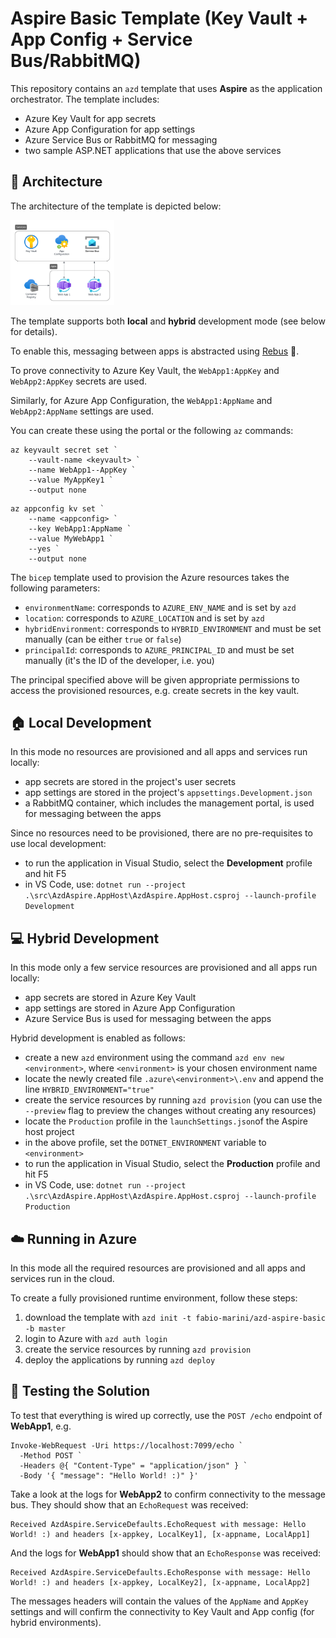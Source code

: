 ﻿# Aspire Basic Template (Key Vault + App Config + Service Bus/RabbitMQ)
This repository contains an `azd` template that uses **Aspire** as the application orchestrator. The template includes:
- Azure Key Vault for app secrets
- Azure App Configuration for app settings
- Azure Service Bus or RabbitMQ for messaging
- two sample ASP.NET applications that use the above services

## 🏢 Architecture
The architecture of the template is depicted below:

<img src="./docs/images/architecture.png" style="width: 33%;" alt="Template architecture">

The template supports both **local** and **hybrid** development mode (see below for details).

To enable this, messaging between apps is abstracted using [Rebus](https://github.com/rebus-org/Rebus) 🚌.

To prove connectivity to Azure Key Vault, the `WebApp1:AppKey` and `WebApp2:AppKey` secrets are used.

Similarly, for Azure App Configuration, the `WebApp1:AppName` and `WebApp2:AppName` settings are used.

You can create these using the portal or the following `az` commands:
```
az keyvault secret set `
    --vault-name <keyvault> `
    --name WebApp1--AppKey `
    --value MyAppKey1 `
    --output none
```
```
az appconfig kv set `
    --name <appconfig> `
    --key WebApp1:AppName `
    --value MyWebApp1 `
    --yes `
    --output none
```

The `bicep` template used to provision the Azure resources takes the following parameters:
- `environmentName`: corresponds to `AZURE_ENV_NAME` and is set by `azd`
- `location`: corresponds to `AZURE_LOCATION` and is set by `azd`
- `hybridEnvironment`: corresponds to `HYBRID_ENVIRONMENT` and must be set manually (can be either `true` or `false`)
- `principalId`: corresponds to `AZURE_PRINCIPAL_ID` and must be set manually (it's the ID of the developer, i.e. you)

The principal specified above will be given appropriate permissions to access the provisioned resources, e.g. create secrets in the key vault.

## 🏠 Local Development
In this mode no resources are provisioned and all apps and services run locally:
- app secrets are stored in the project's user secrets
- app settings are stored in the project's `appsettings.Development.json`
- a RabbitMQ container, which includes the management portal, is used for messaging between the apps

Since no resources need to be provisioned, there are no pre-requisites to use local development:
- to run the application in Visual Studio, select the **Development** profile and hit F5
- in VS Code, use: `dotnet run --project .\src\AzdAspire.AppHost\AzdAspire.AppHost.csproj --launch-profile Development`

## 💻 Hybrid Development
In this mode only a few service resources are provisioned and all apps run locally:
- app secrets are stored in Azure Key Vault
- app settings are stored in Azure App Configuration
- Azure Service Bus is used for messaging between the apps

Hybrid development is enabled as follows:
- create a new `azd` environment using the command `azd env new <environment>`, where `<environment>` is your chosen environment name
- locate the newly created file `.azure\<environment>\.env` and append the line `HYBRID_ENVIRONMENT="true"`
- create the service resources by running `azd provision` (you can use the `--preview` flag to preview the changes without creating any resources)
- locate the `Production` profile in the `launchSettings.json`of the Aspire host project
- in the above profile, set the `DOTNET_ENVIRONMENT` variable to `<environment>`
- to run the application in Visual Studio, select the **Production** profile and hit F5
- in VS Code, use: `dotnet run --project .\src\AzdAspire.AppHost\AzdAspire.AppHost.csproj --launch-profile Production`

## ☁️ Running in Azure
In this mode all the required resources are provisioned and all apps and services run in the cloud.

To create a fully provisioned runtime environment, follow these steps:
1. download the template with `azd init -t fabio-marini/azd-aspire-basic -b master`
2. login to Azure with `azd auth login`
3. create the service resources by running `azd provision`
4. deploy the applications by running `azd deploy`

## 🧪 Testing the Solution
To test that everything is wired up correctly, use the `POST /echo` endpoint of **WebApp1**, e.g.
```
Invoke-WebRequest -Uri https://localhost:7099/echo `
  -Method POST `
  -Headers @{ "Content-Type" = "application/json" } `
  -Body '{ "message": "Hello World! :)" }'
```

Take a look at the logs for **WebApp2** to confirm connectivity to the message bus. They should show that an `EchoRequest` was received:
```
Received AzdAspire.ServiceDefaults.EchoRequest with message: Hello World! :) and headers [x-appkey, LocalKey1], [x-appname, LocalApp1]
```

And the logs for **WebApp1** should show that an `EchoResponse` was received:
```
Received AzdAspire.ServiceDefaults.EchoResponse with message: Hello World! :) and headers [x-appkey, LocalKey2], [x-appname, LocalApp2]
```

The messages headers will contain the values of the `AppName` and `AppKey` settings and will confirm the connectivity to Key Vault and App config (for hybrid environments).
